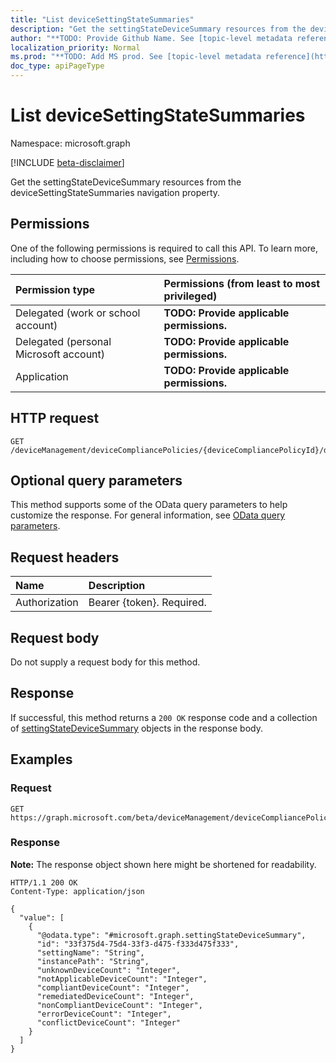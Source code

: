 ```yaml
---
title: "List deviceSettingStateSummaries"
description: "Get the settingStateDeviceSummary resources from the deviceSettingStateSummaries navigation property."
author: "**TODO: Provide Github Name. See [topic-level metadata reference](https://msgo.azurewebsites.net/add/document/guidelines/metadata.html#topic-level-metadata)**"
localization_priority: Normal
ms.prod: "**TODO: Add MS prod. See [topic-level metadata reference](https://msgo.azurewebsites.net/add/document/guidelines/metadata.html#topic-level-metadata)**"
doc_type: apiPageType
---
```


# List deviceSettingStateSummaries
Namespace: microsoft.graph

[!INCLUDE [beta-disclaimer](../../includes/beta-disclaimer.md)]

Get the settingStateDeviceSummary resources from the deviceSettingStateSummaries navigation property.

## Permissions
One of the following permissions is required to call this API. To learn more, including how to choose permissions, see [Permissions](/graph/permissions-reference).

|Permission type|Permissions (from least to most privileged)|
|:---|:---|
|Delegated (work or school account)|**TODO: Provide applicable permissions.**|
|Delegated (personal Microsoft account)|**TODO: Provide applicable permissions.**|
|Application|**TODO: Provide applicable permissions.**|

## HTTP request

<!-- {
  "blockType": "ignored"
}
-->
``` http
GET /deviceManagement/deviceCompliancePolicies/{deviceCompliancePolicyId}/deviceSettingStateSummaries
```

## Optional query parameters
This method supports some of the OData query parameters to help customize the response. For general information, see [OData query parameters](/graph/query-parameters).

## Request headers
|Name|Description|
|:---|:---|
|Authorization|Bearer {token}. Required.|

## Request body
Do not supply a request body for this method.

## Response

If successful, this method returns a `200 OK` response code and a collection of [settingStateDeviceSummary](../resources/settingstatedevicesummary.md) objects in the response body.

## Examples

### Request
<!-- {
  "blockType": "request",
  "name": "list_settingstatedevicesummary"
}
-->
``` http
GET https://graph.microsoft.com/beta/deviceManagement/deviceCompliancePolicies/{deviceCompliancePolicyId}/deviceSettingStateSummaries
```


### Response
**Note:** The response object shown here might be shortened for readability.
<!-- {
  "blockType": "response",
  "truncated": true,
  "@odata.type": "Collection(microsoft.graph.settingStateDeviceSummary)"
}
-->
``` http
HTTP/1.1 200 OK
Content-Type: application/json

{
  "value": [
    {
      "@odata.type": "#microsoft.graph.settingStateDeviceSummary",
      "id": "33f375d4-75d4-33f3-d475-f333d475f333",
      "settingName": "String",
      "instancePath": "String",
      "unknownDeviceCount": "Integer",
      "notApplicableDeviceCount": "Integer",
      "compliantDeviceCount": "Integer",
      "remediatedDeviceCount": "Integer",
      "nonCompliantDeviceCount": "Integer",
      "errorDeviceCount": "Integer",
      "conflictDeviceCount": "Integer"
    }
  ]
}
```

